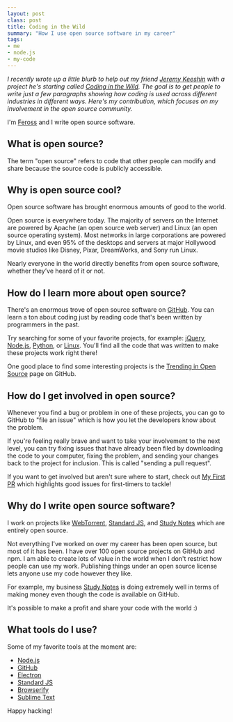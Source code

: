 ```yaml
---
layout: post
class: post
title: Coding in the Wild
summary: "How I use open source software in my career"
tags:
- me
- node.js
- my-code
---
```


*I recently wrote up a little blurb to help out my friend [Jeremy Keeshin](https://codehs.com/about/)
with a project he's starting called [Coding in the Wild](https://medium.com/coding-in-the-wild).
The goal is to get people to write just a few paragraphs showing how coding is
used across different industries in different ways. Here's my contribution, which
focuses on my involvement in the open source community.*

I'm [Feross](https://feross.org) and I write open source software.

## What is open source?

The term "open source" refers to code that other people can modify and share
because the source code is publicly accessible.

## Why is open source cool?

Open source software has brought enormous amounts of good to the world.

Open source is everywhere today. The majority of servers on the Internet are
powered by Apache (an open source web server) and Linux (an open source operating
system). Most networks in large corporations are powered by Linux, and even 95% of
the desktops and servers at major Hollywood movie studios like Disney, Pixar,
DreamWorks, and Sony run Linux.

Nearly everyone in the world directly benefits from open source software, whether
they’ve heard of it or not.

## How do I learn more about open source?

There's an enormous trove of open source software on [GitHub](https://github.com/).
You can learn a ton about coding just by reading code that's been written by
programmers in the past.

Try searching for some of your favorite projects, for example:
[jQuery](https://github.com/jquery/jquery),
[Node.js](https://github.com/nodejs/node),
[Python](https://github.com/python/cpython),
or [Linux](https://github.com/torvalds/linux).
You'll find all the code that was written to make these projects
work right there!

One good place to find some interesting projects is the
[Trending in Open Source](https://github.com/trending/javascript) page on GitHub.

## How do I get involved in open source?

Whenever you find a bug or problem in one of these projects, you can go to GitHub
to "file an issue" which is how you let the developers know about the problem.

If you're feeling really brave and want to take your involvement to the next level,
you can try fixing issues that have already been filed by downloading the code
to your computer, fixing the problem, and sending your changes back to the project
for inclusion. This is called "sending a pull request".

If you want to get involved but aren't sure where to start, check out
[My First PR](https://twitter.com/yourfirstpr) which highlights good issues for
first-timers to tackle!

## Why do I write open source software?

I work on projects like [WebTorrent](https://webtorrent.io),
[Standard JS](https://standardjs.com), and
[Study Notes](https://www.apstudynotes.org) which are entirely open source.

Not everything I've worked on over my career has been open source, but most of it
has been. I have over 100 open source projects on GitHub and npm. I am able to
create lots of value in the world when I don't restrict how people can use my work.
Publishing things under an open source license lets anyone use my code however they
like.

For example, my business [Study Notes](https://www.apstudynotes.org) is doing
extremely well in terms of making money even though the code is available on GitHub.

It's possible to make a profit and share your code with the world :)

## What tools do I use?

Some of my favorite tools at the moment are:

- [Node.js](https://nodejs.org)
- [GitHub](https://github.com)
- [Electron](http://electron.atom.io)
- [Standard JS](http://standardjs.com)
- [Browserify](http://browserify.org)
- [Sublime Text](https://www.sublimetext.com)

Happy hacking!

